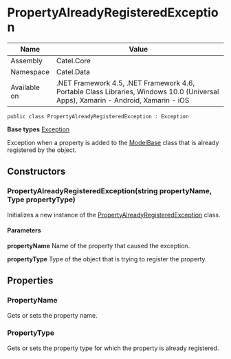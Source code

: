 

# PropertyAlreadyRegisteredException

Name|Value
---|---
Assembly|Catel.Core
Namespace|Catel.Data
Available on|.NET Framework 4.5, .NET Framework 4.6, Portable Class Libraries, Windows 10.0 (Universal Apps), Xamarin - Android, Xamarin - iOS

```
public class PropertyAlreadyRegisteredException : Exception
```

**Base types**
[Exception]()


Exception when a property is added to the [ModelBase](#) class that is
    already registered by the object.



## Constructors

### PropertyAlreadyRegisteredException(string propertyName, Type propertyType)

Initializes a new instance of the [PropertyAlreadyRegisteredException](#) class.

#### Parameters

**propertyName**
Name of the property that caused the exception.

**propertyType**
Type of the object that is trying to register the property.



## Properties

### PropertyName

Gets or sets the property name.



### PropertyType

Gets or sets the property type for which the property is already registered.



